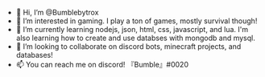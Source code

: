 - 👋 Hi, I’m @Bumblebytrox
- 👀 I’m interested in gaming. I play a ton of games, mostly survival though!
- 🌱 I’m currently learning nodejs, json, html, css, javascript, and lua. I'm also learning how to create and use databses with mongodb and mysql.
- 💞️ I’m looking to collaborate on discord bots, minecraft projects, and databases!
- 📫 You can reach me on discord! 『Bumble』#0020

<!---
Bumblebytrox/Bumblebytrox is a ✨ special ✨ repository because its `README.md` (this file) appears on your GitHub profile.
You can click the Preview link to take a look at your changes.
--->
